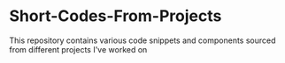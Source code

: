 # Short-Codes-From-Projects
This repository contains various code snippets and components sourced from different projects I've worked on

